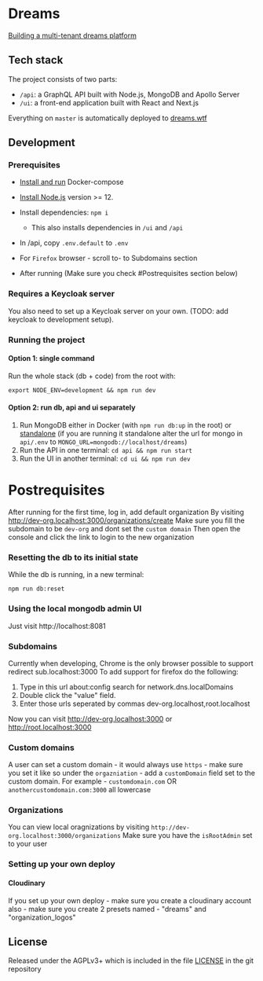 # Dreams

[Building a multi-tenant dreams platform](https://edgeryders.eu/t/rewrite-of-dreams-for-multi-tenancy-and-wider-adoption/11476)

## Tech stack

The project consists of two parts:

- `/api`: a GraphQL API built with Node.js, MongoDB and Apollo Server
- `/ui`: a front-end application built with React and Next.js

Everything on `master` is automatically deployed to [dreams.wtf](https://dreams.wtf)

## Development

### Prerequisites

- [Install and run](https://docs.docker.com/compose/install/) Docker-compose
- [Install Node.js](https://nodejs.org/en/) version >= 12.
- Install dependencies: `npm i`
  - This also installs dependencies in `/ui` and `/api`
- In /api, copy `.env.default` to `.env`

- For `Firefox` browser - scroll to- to Subdomains section
- After running (Make sure you check #Postrequisites section below)

### Requires a Keycloak server

You also need to set up a Keycloak server on your own. (TODO: add keycloak to development setup).

### Running the project

#### Option 1: single command

Run the whole stack (db + code) from the root with:

```
export NODE_ENV=development && npm run dev
```

#### Option 2: run db, api and ui separately

1. Run MongoDB either in Docker (with `npm run db:up` in the root) or [standalone](https://docs.mongodb.com/manual/installation/) (if you are running it standalone alter the url for mongo in `api/.env` to `MONGO_URL=mongodb://localhost/dreams`)
2. Run the API in one terminal: `cd api && npm run start`
3. Run the UI in another terminal: `cd ui && npm run dev`

# Postrequisites

After running for the first time, log in, add default organization
By visiting http://dev-org.localhost:3000/organizations/create
Make sure you fill the subdomain to be `dev-org` and dont set the `custom domain`
Then open the console and click the link to login to the new organization

### Resetting the db to its initial state

While the db is running, in a new terminal:

```
npm run db:reset
```

### Using the local mongodb admin UI

Just visit http://localhost:8081

### Subdomains

Currently when developing, Chrome is the only browser possible to support redirect sub.localhost:3000
To add support for firefox do the following:

1. Type in this url about:config search for network.dns.localDomains
2. Double click the "value" field.
3. Enter those urls seperated by commas dev-org.localhost,root.localhost

Now you can visit http://dev-org.localhost:3000 or http://root.localhost:3000

### Custom domains

A user can set a custom domain - it would always use `https` - make sure you set it like so under the `orgazniation` - add a `customDomain` field set to the custom domain. For example - `customdomain.com` OR `anothercustomdomain.com:3000` all lowercase

### Organizations

You can view local oragnizations by visiting `http://dev-org.localhost:3000/organizations`
Make sure you have the `isRootAdmin` set to your user

### Setting up your own deploy

#### Cloudinary

If you set up your own deploy - make sure you create a cloudinary account
also - make sure you create 2 presets named - "dreams" and "organization_logos"

## License

Released under the AGPLv3+ which is included in the file [LICENSE](LICENSE) in the git repository
